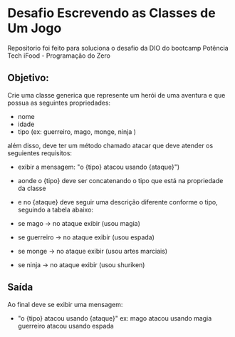 # Desafio Escrevendo as Classes de Um Jogo

Repositorio foi feito para soluciona o desafio da DIO do bootcamp Potência Tech iFood - Programação do Zero
## Objetivo:

Crie uma classe generica que represente um herói de uma aventura e que possua as seguintes propriedades:

- nome
- idade
- tipo (ex: guerreiro, mago, monge, ninja )

além disso, deve ter um método chamado atacar que deve atender os seguientes requisitos:

- exibir a mensagem: "o {tipo} atacou usando {ataque}")
- aonde o {tipo} deve ser concatenando o tipo que está na propriedade da classe
- e no {ataque} deve seguir uma descrição diferente conforme o tipo, seguindo a tabela abaixo:

- se mago -> no ataque exibir (usou magia)
- se guerreiro -> no ataque exibir (usou espada)
- se monge -> no ataque exibir (usou artes marciais)
- se ninja -> no ataque exibir (usou shuriken)

## Saída

Ao final deve se exibir uma mensagem:

- "o {tipo} atacou usando {ataque}"
  ex: mago atacou usando magia
  guerreiro atacou usando espada
 
